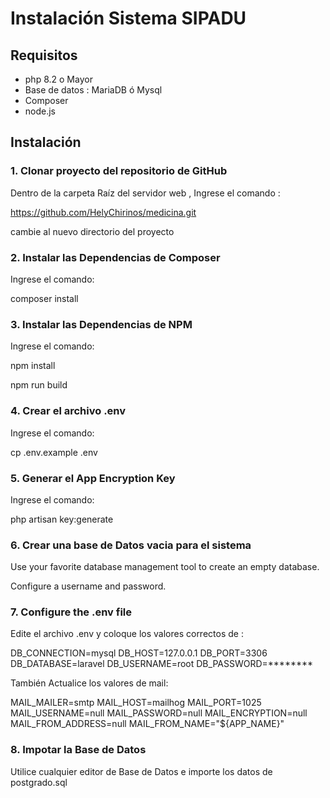 
# Instalación Sistema SIPADU

  ## Requisitos
  

 - php 8.2 o Mayor
 -  Base de datos : MariaDB ó Mysql
- Composer
 - node.js

  ## Instalación

### 1. Clonar proyecto del repositorio de GitHub

Dentro de la carpeta Raíz del servidor web , Ingrese el comando :

https://github.com/HelyChirinos/medicina.git

cambie al nuevo directorio del proyecto

  

### 2. Instalar las Dependencias de Composer

Ingrese el comando:

composer install

  

### 3. Instalar las Dependencias de NPM

Ingrese el comando:

npm install

npm run build

  
### 4. Crear el archivo .env

Ingrese el comando:

cp .env.example .env

  

### 5. Generar el App Encryption Key

Ingrese el comando:

php artisan key:generate

  

### 6. Crear una base de Datos vacia para el sistema

Use your favorite database management tool to create an empty database.

Configure a username and password.

  

### 7. Configure the .env file

Edite el archivo .env y coloque los valores correctos de :

DB_CONNECTION=mysql
DB_HOST=127.0.0.1
DB_PORT=3306
DB_DATABASE=laravel
DB_USERNAME=root
DB_PASSWORD=********

También Actualice los valores de mail:

MAIL_MAILER=smtp
MAIL_HOST=mailhog
MAIL_PORT=1025
MAIL_USERNAME=null
MAIL_PASSWORD=null
MAIL_ENCRYPTION=null
MAIL_FROM_ADDRESS=null
MAIL_FROM_NAME="${APP_NAME}"


### 8. Impotar la Base de Datos
Utilice cualquier editor de Base de Datos e importe los datos de postgrado.sql
